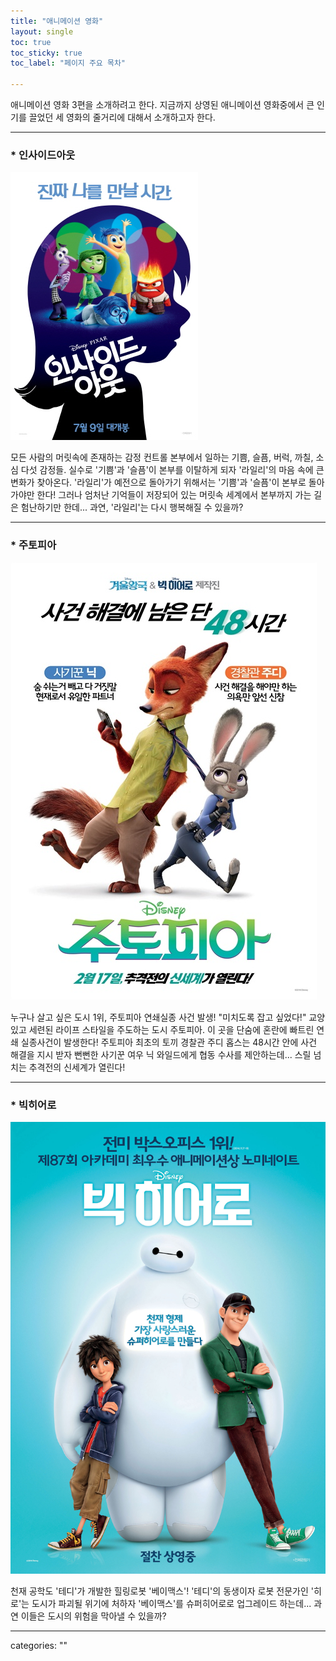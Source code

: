```yaml
---
title: "애니메이션 영화"
layout: single
toc: true
toc_sticky: true
toc_label: "페이지 주요 목차"

---
```


애니메이션 영화 3편을 소개하려고 한다. 지금까지 상영된 애니메이션 영화중에서 큰 인기를 끌었던 세 영화의 줄거리에 대해서 소개하고자 한다.

---

### * 인사이드아웃
![인사이드아웃](/assets/images/인사이드아웃.jpg)   

모든 사람의 머릿속에 존재하는 감정 컨트롤 본부에서 일하는 기쁨, 슬픔, 버럭, 까칠, 소심 다섯 감정들. 
실수로 '기쁨'과 '슬픔'이 본부를 이탈하게 되자 '라일리'의 마음 속에 큰 변화가 찾아온다. '라일리'가 예전으로 돌아가기 위해서는
'기쁨'과 '슬픔'이 본부로 돌아가야만 한다! 그러나 엄처난 기억들이 저장되어 있는 머릿속 세계에서 본부까지 가는 길은 험난하기만 한데...
과연, '라일리'는 다시 행복해질 수 있을까?

---
### * 주토피아
![주토피아](/assets/images/주토피아.jpg)   

누구나 살고 싶은 도시 1위, 주토피아 연쇄실종 사건 발생! "미치도록 잡고 싶었다!" 교양 있고 세련된 라이프 스타일을 주도하는 도시 주토피아.
이 곳을 단숨에 혼란에 빠트린 연쇄 실종사건이 발생한다! 주토피아 최초의 토끼 경찰관 주디 홉스는 48시간 안에 사건 해결을 지시 받자
뻔뻔한 사기꾼 여우 닉 와일드에게 협동 수사를 제안하는데... 스릴 넘치는 추격전의 신세계가 열린다!

---
### * 빅히어로
![빅히어로](/assets/images/빅히어로.jpg)   

천재 공학도 '테디'가 개발한 힐링로봇 '베이맥스'! '테디'의 동생이자 로봇 전문가인 '히로'는 도시가 파괴될 위기에 처하자
'베이맥스'를 슈퍼히어로로 업그레이드 하는데... 과연 이들은 도시의 위험을 막아낼 수 있을까?

---

categories: ""
